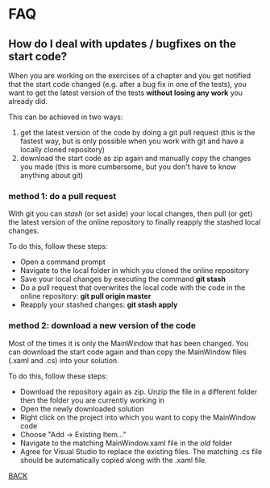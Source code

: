 # FAQ

## How do I deal with updates / bugfixes on the start code?

When you are working on the exercises of a chapter and you get notified that the start code changed (e.g. after a bug fix in one of the tests), you want to get the latest version of the tests **without losing any work** you already did.

This can be achieved in two ways:

1. get the latest version of the code by doing a git pull request (this is the fastest way, but is only possible when you work with git and have a locally cloned repository)
2. download the start code as zip again and manually copy the changes you made (this is more cumbersome, but you don't have to know anything about git)

### method 1: do a pull request

With git you can *stash* (or set aside) your local changes, then pull (or get) the latest version of the online repository to finally reapply the stashed local changes.

To do this, follow these steps:

* Open a command prompt
* Navigate to the local folder in which you cloned the online repository
* Save your local changes by executing the command **git stash**
* Do a pull request that overwrites the local code with the code in the online repository: **git pull origin master**
* Reapply your stashed changes: **git stash apply**

### method 2: download a new version of the code

Most of the times it is only the MainWindow that has been changed. You can download the start code again and than copy the MainWindow files (.xaml and .cs) into your solution.

To do this, follow these steps:

* Download the repository again as zip. Unzip the file in a different folder then the folder you are currently working in
* Open the newly downloaded solution
* Right click on the project into which you want to copy the MainWindow code
* Choose "Add -> Existing Item..."
* Navigate to the matching MainWindow.xaml file in the *old* folder
* Agree for Visual Studio to replace the existing files. The matching .cs file should be automatically copied along with the .xaml file. 

[BACK](/README.md)

